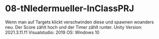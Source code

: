 # 08-tNIedermueller-InClassPRJ
Wenn man auf Targets klickt verschwinden diese und spawnen woanders neu. Der Score zählt hoch und der Timer zählt runter.
Unity Version: 2021.3.11.f1
Visualstudio: 2019
OS: Windows 10
